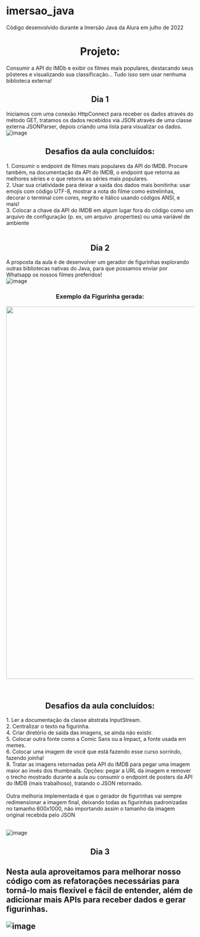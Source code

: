 # imersao_java
Código desenvolvido durante a Imersão Java da Alura em julho de 2022


<h1 align="center">Projeto:</h1>

Consumir a API do IMDb e exibir os filmes mais populares, destacando seus pôsteres e visualizando sua classificação... Tudo isso sem usar nenhuma biblioteca externa!

<h2 align="center">Dia 1</h2>

Iniciamos com uma conexão HttpConnect para receber os dados através do método GET, tratamos os dados recebidos via JSON através de uma classe externa JSONParser, depois criando uma lista para visualizar os dados.
![image](https://user-images.githubusercontent.com/48402366/179861193-f6b5647b-1039-4c60-9654-162730cb7ef7.png)


<h2 align="center">Desafios da aula concluídos:</h2>
1.  Consumir o endpoint de filmes mais populares da API do IMDB. Procure também, na documentação da API do IMDB, o endpoint que retorna as melhores séries e o que retorna as séries mais populares.<br>
2.  Usar sua criatividade para deixar a saída dos dados mais bonitinha: usar emojis com código UTF-8, mostrar a nota do filme como estrelinhas, decorar o terminal com cores, negrito e itálico usando códigos ANSI, e mais!<br>
3.  Colocar a chave da API do IMDB em algum lugar fora do código como um arquivo de configuração (p. ex, um arquivo .properties) ou uma variável de ambiente<br>
<br>
<h2 align="center">Dia 2</h2>

A proposta da aula é de desenvolver um gerador de figurinhas explorando outras bibliotecas nativas do Java, para que possamos enviar por Whatsapp os nossos filmes preferidos!<br>
![image](https://user-images.githubusercontent.com/48402366/179861919-08988a8b-e3c9-428c-88dc-2fa1459ccff3.png)
<br>
<h3 align="center">Exemplo da Figurinha gerada:</h3>

<img src="https://user-images.githubusercontent.com/48402366/179862581-2dc056bf-e88e-4ebe-9650-fd3a37de9600.png" height="1000" width="600" align="center"></img>


<br>
<h2 align="center">Desafios da aula concluídos:</h2>
1.  Ler a documentação da classe abstrata InputStream.<br>
2.  Centralizar o texto na figurinha.<br>
4.  Criar diretório de saída das imagens, se ainda não existir.<br>
5.  Colocar outra fonte como a Comic Sans ou a Impact, a fonte usada em memes.<br>
6.  Colocar uma imagem de você que está fazendo esse curso sorrindo, fazendo joinha!<br>
8.  Tratar as imagens retornadas pela API do IMDB para pegar uma imagem maior ao invés dos thumbnails. Opções: pegar a URL da imagem e remover o trecho mostrado durante a aula ou consumir o endpoint de posters da API do IMDB (mais trabalhoso), tratando o JSON retornado.<br>
<br>
Outra melhoria implementada é que o gerador de figurinhas vai sempre redimensionar a imagem final, deixando todas as figurinhas padronizadas no tamanho 600x1000, não importando assim o tamanho da imagem original recebida pelo JSON<br>
<br>

![image](https://user-images.githubusercontent.com/48402366/179863270-cf35a8cc-4c86-4a7a-b8db-fd6dbac198e7.png)


<h2 align="center"> Dia 3<h2>
Nesta aula aproveitamos para melhorar nosso código com as refatorações necessárias para torná-lo mais flexível e fácil de entender, além de adicionar mais APIs para receber dados e gerar figurinhas.<br>

![image](https://user-images.githubusercontent.com/48402366/180294263-b0acc5d8-ac57-4a3f-b58d-8d16f3de5fc5.png)
<br>
<br>
